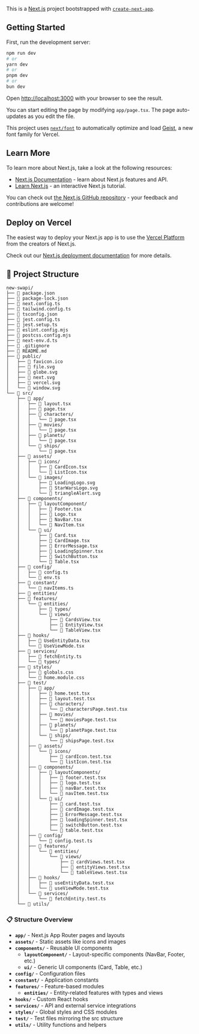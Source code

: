 This is a [Next.js](https://nextjs.org) project bootstrapped with [`create-next-app`](https://nextjs.org/docs/app/api-reference/cli/create-next-app).

## Getting Started

First, run the development server:

```bash
npm run dev
# or
yarn dev
# or
pnpm dev
# or
bun dev
```

Open [http://localhost:3000](http://localhost:3000) with your browser to see the result.

You can start editing the page by modifying `app/page.tsx`. The page auto-updates as you edit the file.

This project uses [`next/font`](https://nextjs.org/docs/app/building-your-application/optimizing/fonts) to automatically optimize and load [Geist](https://vercel.com/font), a new font family for Vercel.

## Learn More

To learn more about Next.js, take a look at the following resources:

- [Next.js Documentation](https://nextjs.org/docs) - learn about Next.js features and API.
- [Learn Next.js](https://nextjs.org/learn) - an interactive Next.js tutorial.

You can check out [the Next.js GitHub repository](https://github.com/vercel/next.js) - your feedback and contributions are welcome!

## Deploy on Vercel

The easiest way to deploy your Next.js app is to use the [Vercel Platform](https://vercel.com/new?utm_medium=default-template&filter=next.js&utm_source=create-next-app&utm_campaign=create-next-app-readme) from the creators of Next.js.

Check out our [Next.js deployment documentation](https://nextjs.org/docs/app/building-your-application/deploying) for more details.

## 📁 Project Structure

```
new-swapi/
├── 📄 package.json
├── 📄 package-lock.json
├── 📄 next.config.ts
├── 📄 tailwind.config.ts
├── 📄 tsconfig.json
├── 📄 jest.config.ts
├── 📄 jest.setup.ts
├── 📄 eslint.config.mjs
├── 📄 postcss.config.mjs
├── 📄 next-env.d.ts
├── 📄 .gitignore
├── 📄 README.md
├── 📁 public/
│   ├── 📄 favicon.ico
│   ├── 📄 file.svg
│   ├── 📄 globe.svg
│   ├── 📄 next.svg
│   ├── 📄 vercel.svg
│   └── 📄 window.svg
└── 📁 src/
    ├── 📁 app/
    │   ├── 📄 layout.tsx
    │   ├── 📄 page.tsx
    │   ├── 📁 characters/
    │   │   └── 📄 page.tsx
    │   ├── 📁 movies/
    │   │   └── 📄 page.tsx
    │   ├── 📁 planets/
    │   │   └── 📄 page.tsx
    │   └── 📁 ships/
    │       └── 📄 page.tsx
    ├── 📁 assets/
    │   ├── 📁 icons/
    │   │   ├── 📄 CardIcon.tsx
    │   │   └── 📄 ListIcon.tsx
    │   └── 📁 images/
    │       ├── 📄 LoadingLogo.svg
    │       ├── 📄 StarWarsLogo.svg
    │       └── 📄 triangleAlert.svg
    ├── 📁 components/
    │   ├── 📁 layoutComponent/
    │   │   ├── 📄 Footer.tsx
    │   │   ├── 📄 Logo.tsx
    │   │   ├── 📄 NavBar.tsx
    │   │   └── 📄 NavItem.tsx
    │   └── 📁 ui/
    │       ├── 📄 Card.tsx
    │       ├── 📄 CardImage.tsx
    │       ├── 📄 ErrorMessage.tsx
    │       ├── 📄 LoadingSpinner.tsx
    │       ├── 📄 SwitchButton.tsx
    │       └── 📄 Table.tsx
    ├── 📁 config/
    │   ├── 📄 config.ts
    │   └── 📄 env.ts
    ├── 📁 constant/
    │   └── 📄 navItems.ts
    ├── 📁 entities/
    ├── 📁 features/
    │   └── 📁 entities/
    │       ├── 📁 types/
    │       └── 📁 views/
    │           ├── 📄 CardsView.tsx
    │           ├── 📄 EntityView.tsx
    │           └── 📄 TableView.tsx
    ├── 📁 hooks/
    │   ├── 📄 UseEntityData.tsx
    │   └── 📄 UseViewMode.tsx
    ├── 📁 services/
    │   ├── 📄 fetchEntity.ts
    │   └── 📁 types/
    ├── 📁 styles/
    │   ├── 📄 globals.css
    │   └── 📄 home.module.css
    ├── 📁 test/
    │   ├── 📁 app/
    │   │   ├── 📄 home.test.tsx
    │   │   ├── 📄 layout.test.tsx
    │   │   ├── 📁 characters/
    │   │   │   └── 📄 charactersPage.test.tsx
    │   │   ├── 📁 movies/
    │   │   │   └── 📄 moviesPage.test.tsx
    │   │   ├── 📁 planets/
    │   │   │   └── 📄 planetPage.test.tsx
    │   │   └── 📁 ships/
    │   │       └── 📄 shipsPage.test.tsx
    │   ├── 📁 assets/
    │   │   └── 📁 icons/
    │   │       ├── 📄 cardIcon.test.tsx
    │   │       └── 📄 listIcon.test.tsx
    │   ├── 📁 components/
    │   │   ├── 📁 layoutComponents/
    │   │   │   ├── 📄 footer.test.tsx
    │   │   │   ├── 📄 logo.test.tsx
    │   │   │   ├── 📄 navBar.test.tsx
    │   │   │   └── 📄 navItem.test.tsx
    │   │   └── 📁 ui/
    │   │       ├── 📄 card.test.tsx
    │   │       ├── 📄 cardImage.test.tsx
    │   │       ├── 📄 ErrorMessage.test.tsx
    │   │       ├── 📄 loadingSpinner.test.tsx
    │   │       ├── 📄 switchButton.test.tsx
    │   │       └── 📄 table.test.tsx
    │   ├── 📁 config/
    │   │   └── 📄 config.test.ts
    │   ├── 📁 features/
    │   │   └── 📁 entities/
    │   │       └── 📁 views/
    │   │           ├── 📄 cardViews.test.tsx
    │   │           ├── 📄 entityViews.test.tsx
    │   │           └── 📄 tableViews.test.tsx
    │   ├── 📁 hooks/
    │   │   ├── 📄 useEntityData.test.tsx
    │   │   └── 📄 useViewMode.test.tsx
    │   └── 📁 services/
    │       └── 📄 fetchEntity.test.ts
    └── 📁 utils/
```

### 📋 Structure Overview

- **`app/`** - Next.js App Router pages and layouts
- **`assets/`** - Static assets like icons and images
- **`components/`** - Reusable UI components
  - **`layoutComponent/`** - Layout-specific components (NavBar, Footer, etc.)
  - **`ui/`** - Generic UI components (Card, Table, etc.)
- **`config/`** - Configuration files
- **`constant/`** - Application constants
- **`features/`** - Feature-based modules
  - **`entities/`** - Entity-related features with types and views
- **`hooks/`** - Custom React hooks
- **`services/`** - API and external service integrations
- **`styles/`** - Global styles and CSS modules
- **`test/`** - Test files mirroring the src structure
- **`utils/`** - Utility functions and helpers